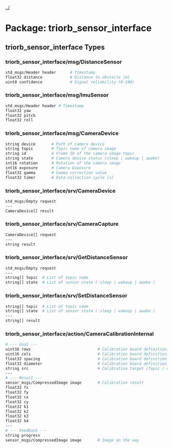 [../](../README.md)

# Package: triorb_sensor_interface
## triorb_sensor_interface Types
### triorb_sensor_interface/msg/DistanceSensor
```bash
std_msgs/Header header      # Timestamp
float32 distance      		# Distance to obstacle [m]
uint8 confidence            # Signal reliability (0-100)
```

### triorb_sensor_interface/msg/ImuSensor
```bash
std_msgs/Header header # Timestamp
float32 yaw
float32 pitch
float32 roll
```


### triorb_sensor_interface/msg/CameraDevice
```bash
string device       # Path of camera device
string topic        # Topic name of camera image
string id           # Frame ID of the camera image topic
string state        # Camera device status (sleep | wakeup | awake)
int16 rotation      # Rotation of the camera image
int16 exposure      # Camera Exposure
float32 gamma       # Gamma correction value
float32 timer       # Data collection cycle [s]
```

### triorb_sensor_interface/srv/CameraDevice
```bash
std_msgs/Empty request
---
CameraDevice[] result
```

### triorb_sensor_interface/srv/CameraCapture
```bash
CameraDevice[] request
---
string result
```

### triorb_sensor_interface/srv/GetDistanceSensor
```bash
std_msgs/Empty request
---
string[] topic  # List of topic name
string[] state  # List of sensor state ( sleep | wakeup | awake )
```

### triorb_sensor_interface/srv/SetDistanceSensor
```bash
string[] topic  # List of topic name
string[] state  # List of sensor state ( sleep | wakeup | awake )
---
string[] result
```

### triorb_sensor_interface/action/CameraCalibrationInternal
```bash
# --- Goal ---
uint16 rows                             # Calibration board definition: Rows
uint16 cols                             # Calibration board definition: Columns
float32 spacing                         # Calibration board definition: Circle Spacing [mm]
float32 diameter                        # Calibration board definition: Diameter [mm]
string src                              # Calibration target (Topic / device path / directory path / movie file path)
---
# --- Result ---
sensor_msgs/CompressedImage image       # Calibration result
float32 fx
float32 fy
float32 cx
float32 cy
float32 k1
float32 k2
float32 k3
float32 k4
---
# --- Feedback ---
string progress
sensor_msgs/CompressedImage image       # Image on the way
```

